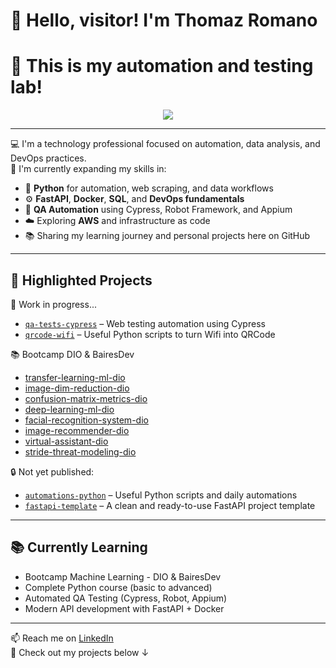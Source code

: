 # 👋 Hello, visitor! I'm Thomaz Romano
# 🤖 This is my automation and testing lab!

<p align="center">
  <a href='#'>
    <img src="https://skillicons.dev/icons?i=py,linux,postgres,aws,azure,docker,fastapi,regex,vscode" />
  </a>
</p>

---

💻 I'm a technology professional focused on automation, data analysis, and DevOps practices.  
🎯 I'm currently expanding my skills in:

- 🐍 **Python** for automation, web scraping, and data workflows
- ⚙️ **FastAPI**, **Docker**, **SQL**, and **DevOps fundamentals**
- 🧪 **QA Automation** using Cypress, Robot Framework, and Appium
- ☁️ Exploring **AWS** and infrastructure as code
- 📚 Sharing my learning journey and personal projects here on GitHub

---

## 🚀 Highlighted Projects

🚧 Work in progress...
- [`qa-tests-cypress`](https://github.com/romanozamoth/qa-tests-cypress) – Web testing automation using Cypress
- [`qrcode-wifi`](https://github.com/romanozamoth/qrcode-wifi) – Useful Python scripts to turn Wifi into QRCode

📚 Bootcamp DIO & BairesDev
- [transfer-learning-ml-dio](https://github.com/romanozamoth/transfer-learning-ml-dio)
- [image-dim-reduction-dio](https://github.com/romanozamoth/image-dim-reduction-dio)
- [confusion-matrix-metrics-dio](https://github.com/romanozamoth/confusion-matrix-metrics-dio)
- [deep-learning-ml-dio](https://github.com/romanozamoth/deep-learning-ml-dio)
- [facial-recognition-system-dio](https://github.com/romanozamoth/facial-recognition-system-dio)
- [image-recommender-dio](https://github.com/romanozamoth/image-recommender-dio)
- [virtual-assistant-dio](https://github.com/romanozamoth/virtual-assistant-dio)
- [stride-threat-modeling-dio](https://github.com/romanozamoth/stride-threat-modeling-dio)

🔒 Not yet published:
- [`automations-python`](https://github.com/romanozamoth/automations-python) – Useful Python scripts and daily automations
- [`fastapi-template`](https://github.com/romanozamoth/fastapi-template) – A clean and ready-to-use FastAPI project template

---

## 📚 Currently Learning

- Bootcamp Machine Learning - DIO & BairesDev
- Complete Python course (basic to advanced)
- Automated QA Testing (Cypress, Robot, Appium)
- Modern API development with FastAPI + Docker

---

📫 Reach me on [LinkedIn](https://www.linkedin.com/in/thomaz-romano/)  
🔗 Check out my projects below ↓
